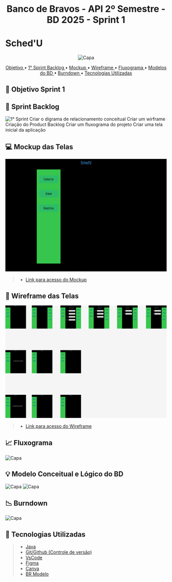 # <p align = "center"> Banco de Bravos - API 2º Semestre - BD 2025 - Sprint 1

# Sched'U

<p align = "center"><img src="https://github.com/Banco-de-Bravos/Schedu/" alt="Capa" style="width:600px;height:350px;"></p>

<p align="center">
  <a href ="#dart-objetivo-sprint-1"> Objetivo </a>  •
  <a href="#date-Sprint-Backlog"> 1° Sprint Backlog </a> •
  <a href="#computer-mockup-das-telas"> Mockup </a> •
  <a href="#electric_plug-wireframe-das-telas"> Wireframe </a> • 
  <a href ="#chart_with_upwards_trend-fluxograma"> Fluxograma </a>  •
  <a href="#bulb-modelo-conceitual-e-lógico-do-bd"> Modelos do BD </a> •
  <a href="#chart_with_downwards_trend-burndown"> Burndown </a> •
  <a href="#bookmark-tecnologias-utilizadas"> Tecnologias Utilizadas </a>
</p>

## :dart: Objetivo Sprint 1


## :date: Sprint Backlog
![1° Sprint Criar o digrama de relacionamento conceitual Criar um wirframe Criação do Product Backlog Criar um fluxograma do projeto Criar uma tela inicial da aplicação](https://github.com/Banco-de-Bravos/Schedu/)


## :computer: Mockup das Telas
<p><img src="https://github.com/Banco-de-Bravos/Schedu/blob/sprint-1/Documentacao/Mockup.gif" alt="Capa" style="width:600px;height:350px;"></p>

> * [Link para acesso do Mockup](https://github.com/Banco-de-Bravos/Schedu/blob/sprint-1/Documentacao/)

## :electric_plug: Wireframe das Telas
<p><img src="https://github.com/Banco-de-Bravos/Schedu/blob/sprint-1/Documentacao/Wireframe.png" alt="Wireframe" style="width:650px;height:350px;"></p>

> * [Link para acesso do Wireframe](https://github.com/Banco-de-Bravos/Schedu/blob/sprint-1/Documentacao/)

## :chart_with_upwards_trend: Fluxograma
<p><img src="https://github.com/Banco-de-Bravos/Schedu/" alt="Capa" style="width:600px;height:350px;"></p>

## :bulb: Modelo Conceitual e Lógico do BD
<p>
  <img src="https://github.com/Banco-de-Bravos/Schedu/" alt="Capa" style="width:500px;height:350px;">
  <img src="https://github.com/Banco-de-Bravos/Schedu/" alt="Capa" style="width:500px;height:350px;">
</p>

## :chart_with_downwards_trend: Burndown
<p><img src="https://github.com/Banco-de-Bravos/Schedu/" alt="Capa" style="width:600px;height:350px;"></p>

## :bookmark: Tecnologias Utilizadas
> * [Java](https://www.java.com/pt-BR/)
> * [Git/Github (Controle de versão)](https://github.com/)
> * [VsCode](https://code.visualstudio.com/)
> * [Figma](https://www.figma.com/)
> * [Canva](https://www.canva.com/)
> * [BR Modelo](https://app.brmodeloweb.com/)



